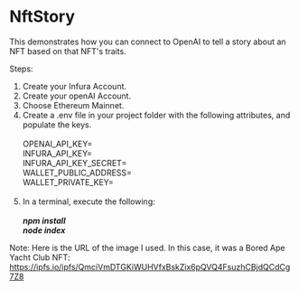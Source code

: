<script src="https://cdnjs.cloudflare.com/ajax/libs/clipboard.js/2.0.8/clipboard.min.js"></script>


# NftStory
This demonstrates how you can connect to OpenAI to tell a story about an NFT based on that NFT's traits.

Steps:
1. Create your Infura Account.
2. Create your openAI Account.
3. Choose Ethereum Mainnet.
4. Create a .env file in your project folder with the following attributes, and populate the keys.<br><br>
      OPENAI_API_KEY=**<your key here>**<br>
      INFURA_API_KEY=**<your key here>**<br>
      INFURA_API_KEY_SECRET=**<your key here>**<br>
      WALLET_PUBLIC_ADDRESS=**<your address here>**<br>
      WALLET_PRIVATE_KEY=**<your key here>**<br><br>
5. In a terminal, execute the following:<br><br>
***npm install***<br>
***node index***<br>

Note:
Here is the URL of the image I used. In this case, it was a Bored Ape Yacht Club NFT: https://ipfs.io/ipfs/QmciVmDTGKiWUHVfxBskZix6pQVQ4FsuzhCBjdQCdCg7Z8
